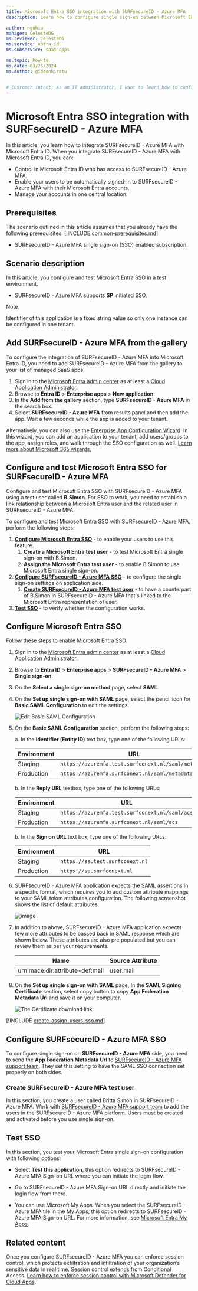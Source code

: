 ```yaml
---
title: Microsoft Entra SSO integration with SURFsecureID - Azure MFA
description: Learn how to configure single sign-on between Microsoft Entra ID and SURFsecureID - Azure MFA.

author: nguhiu
manager: CelesteDG
ms.reviewer: CelesteDG
ms.service: entra-id
ms.subservice: saas-apps

ms.topic: how-to
ms.date: 03/25/2024
ms.author: gideonkiratu


# Customer intent: As an IT administrator, I want to learn how to configure single sign-on between Microsoft Entra ID and SURFsecureID - Azure MFA so that I can control who has access to SURFsecureID - Azure MFA, enable automatic sign-in with Microsoft Entra accounts, and manage my accounts in one central location.
---
```


# Microsoft Entra SSO integration with SURFsecureID - Azure MFA

In this article,  you learn how to integrate SURFsecureID - Azure MFA with Microsoft Entra ID. When you integrate SURFsecureID - Azure MFA with Microsoft Entra ID, you can:

* Control in Microsoft Entra ID who has access to SURFsecureID - Azure MFA.
* Enable your users to be automatically signed-in to SURFsecureID - Azure MFA with their Microsoft Entra accounts.
* Manage your accounts in one central location.

## Prerequisites
The scenario outlined in this article assumes that you already have the following prerequisites:
[!INCLUDE [common-prerequisites.md](~/identity/saas-apps/includes/common-prerequisites.md)]
* SURFsecureID - Azure MFA single sign-on (SSO) enabled subscription.

## Scenario description

In this article,  you configure and test Microsoft Entra SSO in a test environment.

* SURFsecureID - Azure MFA supports **SP** initiated SSO.

> [!NOTE]
> Identifier of this application is a fixed string value so only one instance can be configured in one tenant.

## Add SURFsecureID - Azure MFA from the gallery

To configure the integration of SURFsecureID - Azure MFA into Microsoft Entra ID, you need to add SURFsecureID - Azure MFA from the gallery to your list of managed SaaS apps.

1. Sign in to the [Microsoft Entra admin center](https://entra.microsoft.com) as at least a [Cloud Application Administrator](~/identity/role-based-access-control/permissions-reference.md#cloud-application-administrator).
1. Browse to **Entra ID** > **Enterprise apps** > **New application**.
1. In the **Add from the gallery** section, type **SURFsecureID - Azure MFA** in the search box.
1. Select **SURFsecureID - Azure MFA** from results panel and then add the app. Wait a few seconds while the app is added to your tenant.

 Alternatively, you can also use the [Enterprise App Configuration Wizard](https://portal.office.com/AdminPortal/home?Q=Docs#/azureadappintegration). In this wizard, you can add an application to your tenant, add users/groups to the app, assign roles, and walk through the SSO configuration as well. [Learn more about Microsoft 365 wizards.](/microsoft-365/admin/misc/azure-ad-setup-guides)

<a name='configure-and-test-azure-ad-sso-for-surfsecureid---azure-mfa'></a>

## Configure and test Microsoft Entra SSO for SURFsecureID - Azure MFA

Configure and test Microsoft Entra SSO with SURFsecureID - Azure MFA using a test user called **B.Simon**. For SSO to work, you need to establish a link relationship between a Microsoft Entra user and the related user in SURFsecureID - Azure MFA.

To configure and test Microsoft Entra SSO with SURFsecureID - Azure MFA, perform the following steps:

1. **[Configure Microsoft Entra SSO](#configure-azure-ad-sso)** - to enable your users to use this feature.
    1. **Create a Microsoft Entra test user** - to test Microsoft Entra single sign-on with B.Simon.
    1. **Assign the Microsoft Entra test user** - to enable B.Simon to use Microsoft Entra single sign-on.
1. **[Configure SURFsecureID - Azure MFA SSO](#configure-surfsecureid---azure-mfa-sso)** - to configure the single sign-on settings on application side.
    1. **[Create SURFsecureID - Azure MFA test user](#create-surfsecureid---azure-mfa-test-user)** - to have a counterpart of B.Simon in SURFsecureID - Azure MFA that's linked to the Microsoft Entra representation of user.
1. **[Test SSO](#test-sso)** - to verify whether the configuration works.

<a name='configure-azure-ad-sso'></a>

## Configure Microsoft Entra SSO

Follow these steps to enable Microsoft Entra SSO.

1. Sign in to the [Microsoft Entra admin center](https://entra.microsoft.com) as at least a [Cloud Application Administrator](~/identity/role-based-access-control/permissions-reference.md#cloud-application-administrator).
1. Browse to **Entra ID** > **Enterprise apps** > **SURFsecureID - Azure MFA** > **Single sign-on**.
1. On the **Select a single sign-on method** page, select **SAML**.
1. On the **Set up single sign-on with SAML** page, select the pencil icon for **Basic SAML Configuration** to edit the settings.

   ![Edit Basic SAML Configuration](common/edit-urls.png)

1. On the **Basic SAML Configuration** section, perform the following steps:

    a. In the **Identifier (Entity ID)** text box, type one of the following URLs:

    | **Environment** | **URL** |
    |-------|------|
    | Staging | `https://azuremfa.test.surfconext.nl/saml/metadata` |
    | Production | `https://azuremfa.surfconext.nl/saml/metadata` |

    b. In the **Reply URL** textbox, type one of the following URLs:

    | **Environment** | **URL** |
    |-------|------|
    | Staging | `https://azuremfa.test.surfconext.nl/saml/acs` |
    | Production | `https://azuremfa.surfconext.nl/saml/acs` |

	b. In the **Sign on URL** text box, type one of the following URLs:
    
    | **Environment** | **URL** |
    |-------|------|
    | Staging | `https://sa.test.surfconext.nl` |
    | Production | `https://sa.surfconext.nl` |

1. SURFsecureID - Azure MFA application expects the SAML assertions in a specific format, which requires you to add custom attribute mappings to your SAML token attributes configuration. The following screenshot shows the list of default attributes.

	![image](common/default-attributes.png)

1. In addition to above, SURFsecureID - Azure MFA application expects few more attributes to be passed back in SAML response which are shown below. These attributes are also pre populated but you can review them as per your requirements.
	
	| Name | Source Attribute |
	| --------- | --------- |
	| urn:mace:dir:attribute-def:mail | user.mail |

1. On the **Set up single sign-on with SAML** page, In the **SAML Signing Certificate** section, select copy button to copy **App Federation Metadata Url** and save it on your computer.

	![The Certificate download link](common/copy-metadataurl.png)

<a name='create-an-azure-ad-test-user'></a>

[!INCLUDE [create-assign-users-sso.md](~/identity/saas-apps/includes/create-assign-users-sso.md)]

## Configure SURFsecureID - Azure MFA SSO

To configure single sign-on on **SURFsecureID - Azure MFA** side, you need to send the **App Federation Metadata Url** to [SURFsecureID - Azure MFA support team](mailto:support@surfconext.nl). They set this setting to have the SAML SSO connection set properly on both sides.

### Create SURFsecureID - Azure MFA test user

In this section, you create a user called Britta Simon in SURFsecureID - Azure MFA. Work with [SURFsecureID - Azure MFA support team](mailto:support@surfconext.nl) to add the users in the SURFsecureID - Azure MFA platform. Users must be created and activated before you use single sign-on.

## Test SSO 

In this section, you test your Microsoft Entra single sign-on configuration with following options. 

* Select **Test this application**, this option redirects to SURFsecureID - Azure MFA Sign-on URL where you can initiate the login flow. 

* Go to SURFsecureID - Azure MFA Sign-on URL directly and initiate the login flow from there.

* You can use Microsoft My Apps. When you select the SURFsecureID - Azure MFA tile in the My Apps, this option redirects to SURFsecureID - Azure MFA Sign-on URL. For more information, see [Microsoft Entra My Apps](/azure/active-directory/manage-apps/end-user-experiences#azure-ad-my-apps).

## Related content

Once you configure SURFsecureID - Azure MFA you can enforce session control, which protects exfiltration and infiltration of your organization’s sensitive data in real time. Session control extends from Conditional Access. [Learn how to enforce session control with Microsoft Defender for Cloud Apps](/cloud-app-security/proxy-deployment-aad).
